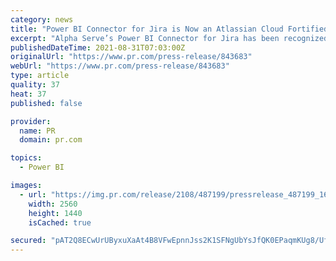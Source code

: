 ```yaml
---
category: news
title: "Power BI Connector for Jira is Now an Atlassian Cloud Fortified App"
excerpt: "Alpha Serve’s Power BI Connector for Jira has been recognized as the Cloud Fortified app so that it confirms maintaining high standards of service and data protection. Power BI Connector for ..."
publishedDateTime: 2021-08-31T07:03:00Z
originalUrl: "https://www.pr.com/press-release/843683"
webUrl: "https://www.pr.com/press-release/843683"
type: article
quality: 37
heat: 37
published: false

provider:
  name: PR
  domain: pr.com

topics:
  - Power BI

images:
  - url: "https://img.pr.com/release/2108/487199/pressrelease_487199_1630329537.png"
    width: 2560
    height: 1440
    isCached: true

secured: "pAT2Q8ECwUrUByxuXaAt4B8VFwEpnnJss2K1SFNgUbYsJfQK0EPaqmKUg8/Uf/SIZksOEpwaBRafSNItTj2bDZr5V4QOwRDUDIXBdEpw8xXZ9MP+KcU8brsvk1yGQHCr7m8jYzKAqmInR4Qlua9nug+bOaImTUXpV7ZGge16+t8pH5J3VHoWl1fkLDQDuwcqvDlijD5HGz9cLrzpQMzxEK0StVHzuwFAyveUg05zYz3hnTLFcGxvZnSUuexh0XY5JWC5aDXxGrVV8S4WJY4J16/ue8iqC3ZsZSE6AQQsWvN/iHmXBjPG0fQlzLxvTJV9hg8EGJP/mX8k0/+O+LGGLMxWJksf3Rto1/iV0et76u4=;yvjGBqy7npQGmbVbeTcn+Q=="
---
```


